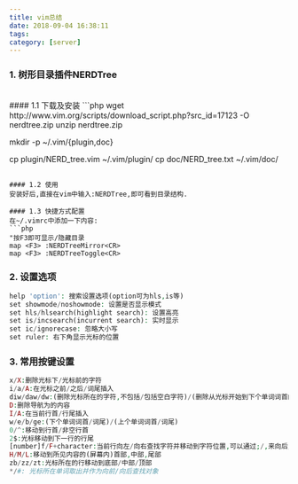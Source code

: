 ```yaml
---
title: vim总结
date: 2018-09-04 16:38:11
tags:
category: [server]
---
```

### 1. 树形目录插件NERDTree
<br>
#### 1.1 下载及安装
```php
wget http://www.vim.org/scripts/download_script.php?src_id=17123 -O nerdtree.zip 
unzip nerdtree.zip
 
mkdir -p ~/.vim/{plugin,doc}
 
cp plugin/NERD_tree.vim ~/.vim/plugin/
cp doc/NERD_tree.txt ~/.vim/doc/
```

#### 1.2 使用
安装好后,直接在vim中输入:NERDTree,即可看到目录结构.

#### 1.3 快捷方式配置
在~/.vimrc中添加一下内容:
```php
"按F3即可显示/隐藏目录
map <F3> :NERDTreeMirror<CR>
map <F3> :NERDTreeToggle<CR>

```
### 2. 设置选项
```php
help 'option': 搜索设置选项(option可为hls,is等)
set showmode/noshowmode: 设置是否显示模式
set hls/hlsearch(highlight search): 设置高亮
set is/incsearch(incurrent search): 实时显示
set ic/ignorecase: 忽略大小写
set ruler: 右下角显示光标的位置

```

### 3. 常用按键设置
```php
x/X:删除光标下/光标前的字符
i/a/A:在光标之前/之后/词尾插入
diw/daw/dw:(删除光标所在的字符,不包括/包括空白字符)/(删除从光标开始到下个单词词首的所有)
D:删除导航为的内容
I/A:在当前行首/行尾插入
w/e/b/ge:(下个单词词首/词尾)/(上个单词词首/词尾)
0/^:移动到行首/非空行首
2$:光标移动到下一行的行尾
[number]f/F+character:当前行向左/向右查找字符并移动到字符位置,可以通过;/,来向后/向前重复移动
H/M/L:移动到所见内容的(屏幕内)首部,中部,尾部
zb/zz/zt:光标所在的行移动到底部/中部/顶部
*/#: 光标所在单词取出并作为向前/向后查找对象



```
